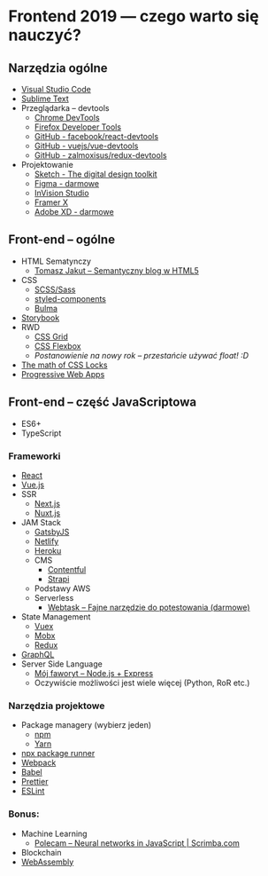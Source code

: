 # Frontend 2019 — czego warto się nauczyć?
## Narzędzia ogólne
* [Visual Studio Code](https://code.visualstudio.com/)
* [Sublime Text](https://www.sublimetext.com/)
* Przeglądarka – devtools
	* [Chrome DevTools](https://developers.google.com/web/tools/chrome-devtools/)
	* [Firefox Developer Tools](https://developer.mozilla.org/son/docs/Tools)
	* [GitHub - facebook/react-devtools](https://github.com/facebook/react-devtools)
	* [GitHub - vuejs/vue-devtools](https://github.com/vuejs/vue-devtools)
	* [GitHub - zalmoxisus/redux-devtools](https://github.com/zalmoxisus/redux-devtools-extension)
* Projektowanie
	* [Sketch - The digital design toolkit](https://www.sketchapp.com/)
	* [Figma - darmowe](https://www.figma.com/) 
	* [InVision Studio](https://www.invisionapp.com/studio)
	* [Framer X](https://framer.com/)
	* [Adobe XD - darmowe](https://www.adobe.com/products/xd.html)

##  Front-end – ogólne
* HTML Sematynczy
	* [Tomasz Jakut – Semantyczny blog w HTML5](https://tutorials.comandeer.pl/html5-blog.html)
* CSS
	* [SCSS/Sass](https://sass-lang.com/)
	* [styled-components](https://www.styled-components.com/)
	* [Bulma](https://bulma.io/)
* [Storybook](https://github.com/storybooks/storybook)
* RWD 
	* [CSS Grid](http://cssgridgarden.com/)
	* [CSS Flexbox](https://flexboxfroggy.com/)
	* *Postanowienie na nowy rok – przestańcie używać float! :D* 
* [The math of CSS Locks](https://fvsch.com/css-locks/)
* [Progressive Web Apps](https://developers.google.com/web/progressive-web-apps/)

## Front-end – część JavaScriptowa
* ES6+ 
* TypeScript

### Frameworki
* [React](https://reactjs.org/)
* [Vue.js](https://vuejs.org/)
* SSR
	* [Next.js](https://nextjs.org/)
	* [Nuxt.js](https://nuxtjs.org/)
* JAM Stack
	* [GatsbyJS](https://www.gatsbyjs.org/)
	* [Netlify](https://www.netlify.com/)
	* [Heroku](https://www.heroku.com/)
	* CMS
		* [Contentful](https://www.contentful.com/) 
		* [Strapi](https://strapi.io/)
	* Podstawy AWS
	* Serverless
		* [Webtask – Fajne narzędzie do potestowania (darmowe)](http://webtask.io)
* State Management
	* [ Vuex](https://vuex.vuejs.org/)
	* [Mobx](https://github.com/mobxjs/mobx)
	* [Redux](https://redux.js.org/)
* [GraphQL](https://graphql.org/learn/)
* Server Side Language  
	* [Mój faworyt – Node.js + Express](https://expressjs.com/) 
	* Oczywiście możliwości jest wiele więcej (Python, RoR etc.)

### Narzędzia projektowe
* Package managery (wybierz jeden)
	* [npm](https://www.npmjs.com/)
	* [Yarn](https://yarnpkg.com/lang/en/)
* [npx package runner](https://www.npmjs.com/package/npx)
* [Webpack](https://webpack.js.org/)
* [Babel](https://babeljs.io/)
* [Prettier](https://prettier.io/)
* [ESLint](https://eslint.org/)

### Bonus:
* Machine Learning
	* [Polecam – Neural networks in JavaScript | Scrimba.com](https://scrimba.com/g/gneuralnetworks)
* Blockchain
* [WebAssembly](https://webassembly.org/)
